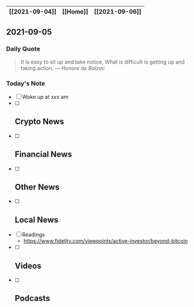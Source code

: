 | [[2021-09-04]] | [[Home]] | [[2021-09-06]] |
| :------------: | :------: | :------------: |

## 2021-09-05 

### Daily Quote
> It is easy to sit up and take notice, What is difficult is getting up and taking action.
> &mdash; <cite>Honore de Balzac</cite>

### Today's Note
- [ ] Woke up at xxx am
- [ ] Crypto News
	- 
- [ ] Financial News
	- 
- [ ] Other News
	- 
- [ ] Local News
	-
- [ ] Readings
	- https://www.fidelity.com/viewpoints/active-investor/beyond-bitcoin
- [ ] Videos
	- 
- [ ] Podcasts
	- 
